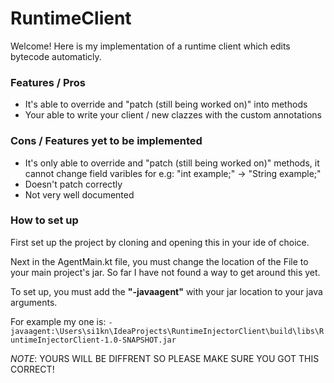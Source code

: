 # RuntimeClient

Welcome! Here is my implementation of a runtime client which edits bytecode automaticly.

### Features / Pros

- It's able to override and "patch (still being worked on)" into methods
- Your able to write your client / new clazzes with the custom annotations

### Cons / Features yet to be implemented

- It's only able to override and "patch (still being worked on)" methods, it cannot change field varibles for e.g: "int
  example;" -> "String example;"
- Doesn't patch correctly
- Not very well documented

### How to set up

First set up the project by cloning and opening this in your ide of choice.

Next in the AgentMain.kt file, you must change the location of the File to your main project's jar.
So far I have not found a way to get around this yet.

To set up, you must add the **"-javaagent"** with your jar location to your java arguments.

For example my one
is: ``-javaagent:\Users\si1kn\IdeaProjects\RuntimeInjectorClient\build\libs\RuntimeInjectorClient-1.0-SNAPSHOT.jar``

*NOTE*: YOURS WILL BE DIFFRENT SO PLEASE MAKE SURE YOU GOT THIS CORRECT!




